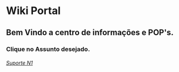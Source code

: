 # Wiki Portal

## Bem Vindo a centro de informações e POP's.

### Clique no Assunto desejado.

###### [Suporte N1](suporten1.md)
